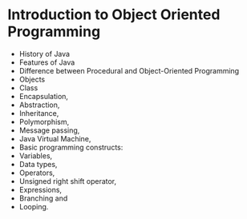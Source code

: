 # Introduction to Object Oriented Programming

- History of Java
- Features of Java
- Difference between Procedural and Object-Oriented Programming
- Objects
- Class
- Encapsulation,
- Abstraction,
- Inheritance,
- Polymorphism,
- Message passing,
- Java Virtual Machine,
- Basic programming constructs:
- Variables,
- Data types,
- Operators,
- Unsigned right shift operator,
- Expressions,
- Branching and
- Looping.
